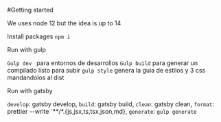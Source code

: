 
#Getting started

We uses node 12 but the idea is up to 14

Install packages
`npm i  `

Run with gulp

`Gulp dev ` para entornos de desarrollos
`Gulp build` para generar un compilado listo para subir
`gulp style` genera la guia de estilos y 3 css mandandolos al dist

Run with gatsby

`develop`: gatsby develop,
`build`: gatsby build,
`clean`: gatsby clean,
`format`: prettier --write \`**/*.{js,jsx,ts,tsx,json,md},
`generate`: `gulp generate`
